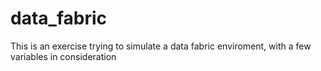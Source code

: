 # data_fabric

This is an exercise trying to simulate a data fabric enviroment, with a few variables in consideration
